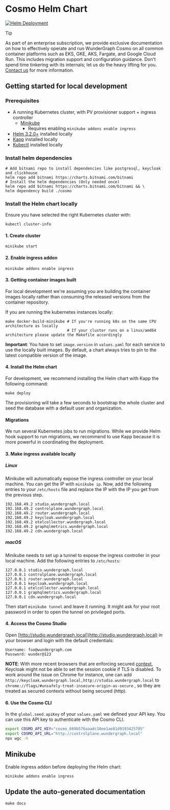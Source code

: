 # Cosmo Helm Chart

[![Helm Deployment](https://github.com/wundergraph/cosmo/actions/workflows/helm-deployment.yaml/badge.svg)](https://github.com/wundergraph/cosmo/actions/workflows/helm-deployment.yaml)

> [!TIP]
> As part of an enterprise subscription, we provide exclusive documentation on how to effectively operate and run WunderGraph Cosmo on all common container platforms such as EKS, GKE, AKS, Fargate, and Google Cloud Run. This includes migration support and configuration guidance. Don't spend time tinkering with its internals; let us do the heavy lifting for you.
> [Contact us](https://wundergraph.com/contact/sales) for more information.

## Getting started for local development

### Prerequisites

- A running Kubernetes cluster, with PV provisioner support + ingress controller
  - [Minikube](https://minikube.sigs.k8s.io/docs/start/)
    - Requires enabling `minikube addons enable ingress`
- [Helm 3.2.0+](https://helm.sh/docs/intro/install/) installed locally
- [Kapp](https://carvel.dev/kapp/docs/latest/install/) installed locally
- [Kubectl](https://kubernetes.io/docs/tasks/tools/) installed locally

### Install helm dependencies

```shell
# Add bitnami repo to install dependencies like postgresql, keycloak and clickhouse
helm repo add bitnami https://charts.bitnami.com/bitnami
# Install the helm dependencies (Only needed once)
helm repo add bitnami https://charts.bitnami.com/bitnami && \
helm dependency build ./cosmo
```

### Install the Helm chart locally

Ensure you have selected the right Kubernetes cluster with:

```shell
kubectl cluster-info
```

#### 1. Create cluster

```shell
minikube start
```

#### 2. Enable ingress addon

```shell
minikube addons enable ingress
```

#### 3. Getting container images built

For local development we're assuming you are building the container images locally rather than consuming the released versions from the container repository.

If you are running the kubernetes instances locally:

```shell
make docker-build-minikube # If you're running k8s on the same CPU architecture as locally
                           # If your cluster runs on a linux/amd64 architecture please update the Makefile accordingly
```

**Important**: You have to set `image.version` in `values.yaml` for each service to use the locally built images. By default, a chart always tries to pin to the latest compatible version of the image.

#### 4. Install the Helm chart

For development, we recommend installing the Helm chart with Kapp the following command:

```shell
make deploy
```

The provisioning will take a few seconds to bootstrap the whole cluster and seed the database with a default user and organization.

#### Migrations

We run several Kubernetes jobs to run migrations. While we provide Helm hook support to run migrations, we recommend to use Kapp because it is more powerful in coordinating the deployment.

#### 3. Make ingress available locally

##### Linux

Minikube will automatically expose the ingress controller on your local machine. You can get the IP with `minikube ip`.
Now, add the following entries to your `/etc/hosts` file and replace the IP with the IP you get from the previous step.

```
192.168.49.2 studio.wundergraph.local
192.168.49.2 controlplane.wundergraph.local
192.168.49.2 router.wundergraph.local
192.168.49.2 keycloak.wundergraph.local
192.168.49.2 otelcollector.wundergraph.local
192.168.49.2 graphqlmetrics.wundergraph.local
192.168.49.2 cdn.wundergraph.local
```

##### macOS

Minikube needs to set up a tunnel to expose the ingress controller in your local machine. Add the following
entries to `/etc/hosts`:

```
127.0.0.1 studio.wundergraph.local
127.0.0.1 controlplane.wundergraph.local
127.0.0.1 router.wundergraph.local
127.0.0.1 keycloak.wundergraph.local
127.0.0.1 otelcollector.wundergraph.local
127.0.0.1 graphqlmetrics.wundergraph.local
127.0.0.1 cdn.wundergraph.local
```

Then start `minikube tunnel` and leave it running. It might ask for your root password in order to open
the tunnel on privileged ports.

#### 4. Access the Cosmo Studio

Open [http://studio.wundergraph.local](http://studio.wundergraph.local) in your browser and login with the default credentials:

```
Username: foo@wundergraph.com
Password: wunder@123
```

**NOTE**: With more recent browsers that are enforcing secured [context](https://w3c.github.io/webappsec-secure-contexts/), Keycloak might not be able to set the session cookie if TLS is disabled. To work around the issue on Chrome for instance, 
one can add `http://keycloak.wundergraph.local,http://studio.wundergraph.local` to `chrome://flags/#unsafely-treat-insecure-origin-as-secure` , so they are treated as secured contexts without being secured (http). 

#### 6. Use the Cosmo CLI

In the `global.seed.apiKey` of your `values.yaml` we defined your API key. You can use this API key to authenticate with the Cosmo CLI.

```sh
export COSMO_API_KEY="cosmo_669b576aaadc10ee1ae81d9193425705"
export COSMO_API_URL="http://controlplane.wundergraph.local"
npx wgc -h
```

## Minikube

Enable ingress addon before deploying the Helm chart:

```shell
minikube addons enable ingress
```

## Update the auto-generated documentation

```shell
make docs
```
